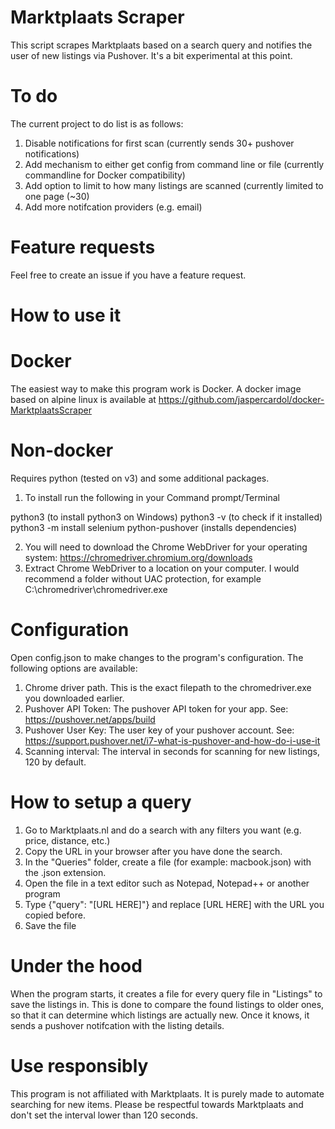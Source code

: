 # Marktplaats Scraper
This script scrapes Marktplaats based on a search query and notifies the user of new listings via Pushover. It's a bit experimental at this point.


# To do
The current project to do list is as follows:
1. Disable notifications for first scan (currently sends 30+ pushover notifications)
2. Add mechanism to either get config from command line or file (currently commandline for Docker compatibility)
3. Add option to limit to how many listings are scanned (currently limited to one page (~30)
4. Add more notifcation providers (e.g. email)

# Feature requests
Feel free to create an issue if you have a feature request.


# How to use it
  # Docker
  The easiest way to make this program work is Docker. A docker image based on alpine linux is available at https://github.com/jaspercardol/docker-MarktplaatsScraper

  # Non-docker
   Requires python (tested on v3) and some additional packages.

   1. To install run the following in your Command prompt/Terminal

   python3 (to install python3 on Windows)
   python3 -v (to check if it installed)
   python3 -m install selenium python-pushover (installs dependencies)

   2. You will need to download the Chrome WebDriver for your operating system: https://chromedriver.chromium.org/downloads
   3. Extract Chrome WebDriver to a location on your computer. I would recommend a folder without UAC protection, for example C:\chromedriver\chromedriver.exe

   # Configuration
   Open config.json to make changes to the program's configuration. The following options are available:
   1. Chrome driver path. This is the exact filepath to the chromedriver.exe you downloaded earlier.
   2. Pushover API Token: The pushover API token for your app. See: https://pushover.net/apps/build
   3. Pushover User Key: The user key of your pushover account. See: https://support.pushover.net/i7-what-is-pushover-and-how-do-i-use-it
   4. Scanning interval: The interval in seconds for scanning for new listings, 120 by default.

   # How to setup a query
   1. Go to Marktplaats.nl and do a search with any filters you want (e.g. price, distance, etc.)
   2. Copy the URL in your browser after you have done the search.
   3. In the "Queries" folder, create a file (for example: macbook.json) with the .json extension.
   4. Open the file in a text editor such as Notepad, Notepad++ or another program
   5. Type {"query": "[URL HERE]"} and replace [URL HERE] with the URL you copied before.
   6. Save the file

# Under the hood
When the program starts, it creates a file for every query file in "Listings" to save the listings in. This is done to compare the found listings to older ones, so that it can determine which listings are actually new. Once it knows, it sends a pushover notifcation with the listing details.

# Use responsibly
This program is not affiliated with Marktplaats. It is purely made to automate searching for new items. Please be respectful towards Marktplaats and don't set the interval lower than 120 seconds.
